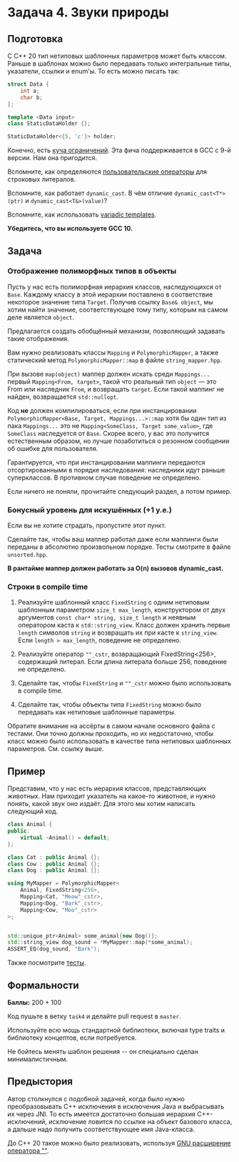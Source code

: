 Задача 4. Звуки природы
========================

## Подготовка

С C++ 20 тип нетиповых шаблонных параметров может быть классом. Раньше в шаблонах можно было передавать только интегральные типы, указатели, ссылки и enum'ы. То есть можно писать так:

```c++
struct Data {
    int a;
    char b;
};

template <Data input>
class StaticDataHolder {};

StaticDataHolder<{5, 'c'}> holder;
```

Конечно, есть [куча ограничений](https://en.cppreference.com/w/cpp/language/template_parameters#Non-type_template_parameter). Эта фича поддерживается в GCC с 9-й версии. Нам она пригодится.

Вспомните, как определяются [пользовательские операторы](https://en.cppreference.com/w/cpp/language/user_literal) для строковых литералов.

Вспомните, как работает `dynamic_cast`. В чём отличие `dynamic_cast<T*>(ptr)` и `dynamic_cast<T&>(value)`?

Вспомните, как использовать [variadic templates](https://en.cppreference.com/w/cpp/language/parameter_pack).

**Убедитесь, что вы используете GCC 10.**

## Задача

### Отображение полиморфных типов в объекты

Пусть у нас есть полиморфная иерархия классов, наследующихся от `Base`. Каждому классу в этой иерархии поставлено в соответствие некоторое значение типа `Target`. Получив ссылку `Base& object`, мы хотим найти значение, соответствующее тому типу, которым на самом деле является `object`.

Предлагается создать обобщённый механизм, позволяющий задавать такие отображения.

Вам нужно реализовать классы `Mapping` и `PolymorphicMapper`, а также статический метод `PolymorphicMapper::map` в файле `string_mapper.hpp`.

При вызове `map(object)` маппер должен искать среди `Mappings...` первый `Mapping<From, target>`, такой что реальный тип `object` &mdash; это From или наследник `From`, и возвращать `target`. Если такой маппинг не найден, возвращается `std::nullopt`.

Код **не** должен компилироваться, если при инстанцировании `PolymorphicMapper<Base, Target, Mappings...>::map` хотя бы один тип из пака `Mappings...` это не `Mapping<SomeClass, Target some_value>`, где `SomeClass` наследуется от `Base`. Скорее всего, у вас это получится естественным образом, но лучше позаботиться о резонном сообщении об ошибке для пользователя.

Гарантируется, что при инстанцировании маппинги передаются отсортированными в порядке наследования: наследники идут раньше суперклассов. В противном случае поведение не определено.

Если ничего не поняли, прочитайте следующий раздел, а потом пример.

### Бонусный уровень для искушённых (+1 у.е.)

Если вы не хотите страдать, пропустите этот пункт.

Сделайте так, чтобы ваш маппер работал даже если маппинги были переданы в абсолютно произвольном порядке. Тесты смотрите в файле `unsorted.hpp`.

**В рантайме маппер должен работать за O(n) вызовов dynamic_cast.**

### Строки в compile time

1. Реализуйте шаблонный класс `FixedString` с одним нетиповым шаблонным параметром `size_t max_length`, конструктором от двух аргументов `const char* string, size_t length` и неявным оператором каста к `std::string_view`. Класс должен хранить первые `length` символов `string` и возвращать их при касте к `string_view`. Если `length > max_length`, поведение не определено.

2. Реализуйте оператор `""_cstr`, возвращающий FixedString<256>, содержащий литерал. Если длина литерала больше 256, поведение не определено.

3. Сделайте так, чтобы `FixedString` и `""_cstr` можно было использовать в compile time.
4. Сделайте так, чтобы объекты типа `FixedString` можно было передавать как нетиповые шаблонные параметры.

Обратите внимание на ассёрты в самом начале основного файла с тестами. Они точно должны проходить, но их недостаточно, чтобы класс можно было использовать в качестве типа нетиповых шаблонных параметров. См. ссылку выше.

## Пример

Представим, что у нас есть иерархия классов, представляющих животных. Нам приходит указатель на какое-то животное, и нужно понять, какой звук оно издаёт. Для этого мы хотим написать следующий код.

```cpp
class Animal {
public:
    virtual ~Animal() = default;
};

class Cat : public Animal {};
class Cow : public Animal {};
class Dog : public Animal {};

using MyMapper = PolymorphicMapper<
    Animal, FixedString<256>,
    Mapping<Cat, "Meow"_cstr>,
    Mapping<Dog, "Bark"_cstr>,
    Mapping<Cow, "Moo"_cstr>
>;


std::unique_ptr<Animal> some_animal{new Dog()};
std::string_view dog_sound = *MyMapper::map(*some_animal);
ASSERT_EQ(dog_sound, "Bark");
```

Также посмотрите [тесты](https://github.com/Mrkol/metaprogramming-course/blob/master/tests/task4/main.cpp).

## Формальности

**Баллы:** 200 + 100

Код пушьте в ветку `task4` и делайте pull request в `master`.

Используйте всю мощь стандартной библиотеки, включая type traits и библиотеку концептов, если потребуется.

Не бойтесь менять шаблон решения -- он специально сделан минималистичным.

## Предыстория

Автор столкнулся с подобной задачей, когда было нужно преобразовывать C++ исключения в исключения Java и выбрасывать их через JNI. То есть имеется достаточно большая иерархия C++-исключений, исключение ловится по ссылке на объект базового класса, а дальше надо получить соответствующее имя Java-класса.

До C++ 20 такое можно было реализовать, используя [GNU расширение оператора ""](https://habr.com/ru/post/243581/).
